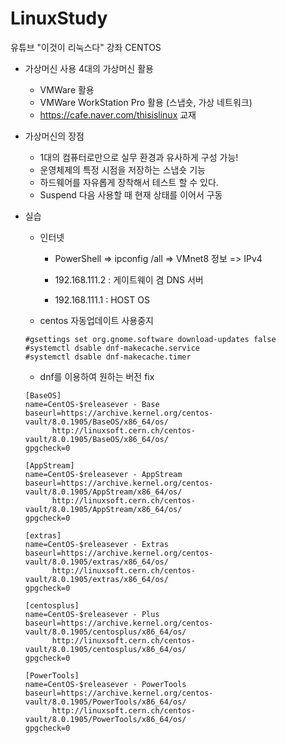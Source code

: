 # LinuxStudy
유튜브 "이것이 리눅스다" 강좌
CENTOS

* 가상머신 사용 4대의 가상머신 활용
	- VMWare 활용
	- VMWare WorkStation Pro 활용 (스냅숏, 가상 네트워크)
	- https://cafe.naver.com/thisislinux 교재
	
	
* 가상머신의 장점 
	
	- 1대의 컴퓨터로만으로 실무 환경과 유사하게 구성 가능!
	- 운영체제의 특정 시점을 저장하는 스냅숏 기능
	- 하드웨어를 자유롭게 장착해서 테스트 할 수 있다.
	- Suspend 다음 사용할 때 현재 상태를 이어서 구동
	
	
* 실습
	- 인터넷
		- PowerShell => ipconfig /all => VMnet8 정보 => IPv4
		
		- 192.168.111.2 : 게이트웨이 겸 DNS 서버
		- 192.168.111.1 : HOST OS
	
	- centos 자동업데이트 사용중지
	```shell
	#gsettings set org.gnome.software download-updates false
	#systemctl dsable dnf-makecache.service
	#systemctl dsable dnf-makecache.timer
	```
	- dnf를 이용하여 원하는 버전 fix
	```this.repo
	[BaseOS]
	name=CentOS-$releasever - Base
	baseurl=https://archive.kernel.org/centos-vault/8.0.1905/BaseOS/x86_64/os/
		  http://linuxsoft.cern.ch/centos-vault/8.0.1905/BaseOS/x86_64/os/
	gpgcheck=0

	[AppStream]
	name=CentOS-$releasever - AppStream
	baseurl=https://archive.kernel.org/centos-vault/8.0.1905/AppStream/x86_64/os/
		  http://linuxsoft.cern.ch/centos-vault/8.0.1905/AppStream/x86_64/os/
	gpgcheck=0

	[extras]
	name=CentOS-$releasever - Extras
	baseurl=https://archive.kernel.org/centos-vault/8.0.1905/extras/x86_64/os/
		  http://linuxsoft.cern.ch/centos-vault/8.0.1905/extras/x86_64/os/
	gpgcheck=0

	[centosplus]
	name=CentOS-$releasever - Plus
	baseurl=https://archive.kernel.org/centos-vault/8.0.1905/centosplus/x86_64/os/
		  http://linuxsoft.cern.ch/centos-vault/8.0.1905/centosplus/x86_64/os/
	gpgcheck=0

	[PowerTools]
	name=CentOS-$releasever - PowerTools
	baseurl=https://archive.kernel.org/centos-vault/8.0.1905/PowerTools/x86_64/os/
		  http://linuxsoft.cern.ch/centos-vault/8.0.1905/PowerTools/x86_64/os/
	gpgcheck=0
	
	```
	
